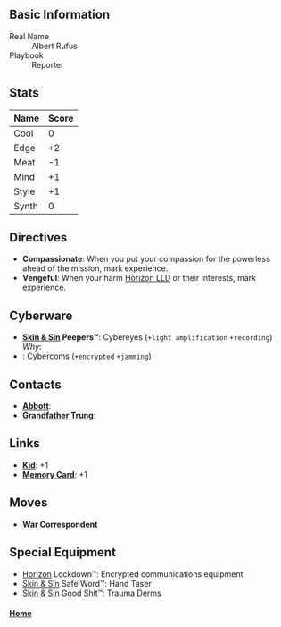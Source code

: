 ## Basic Information
<dl>
	<dt>Real Name</dt>
	<dd>Albert Rufus</dd>
	<dt>Playbook</dt>
	<dd>Reporter</dd>
</dl>

## Stats
Name | Score
---- | -----
Cool | 0
Edge | +2
Meat | -1
Mind | +1
Style | +1
Synth | 0

## Directives
- **Compassionate**: When you put your compassion for the powerless ahead of the mission, mark experience.
- **Vengeful**: When your harm [Horizon LLD](../Corporations/HorizonLLD.md) or their interests, mark experience.

## Cyberware
- **[Skin & Sin](../Corporations/SkinAndSin.md) Peepers™**: Cybereyes (`+light amplification` `+recording`)
_Why_: 
- : Cybercoms (`+encrypted` `+jamming`)


## Contacts
- **[Abbott](../Contacts/Abbott)**: 
- **[Grandfather Trung](../Contacts/GrandfatherTrung.md)**: 

## Links
- **[Kid](Kid.md)**: +1
- **[Memory Card](MemoryCard.md)**: +1

## Moves
- **War Correspondent**

## Special Equipment
- [Horizon](../Corporations/HorizonLLD.md) Lockdown™: Encrypted communications equipment
- [Skin & Sin](../Corporations/SkinAndSin.md) Safe Word™: Hand Taser
- [Skin & Sin](../Corporations/SkinAndSin.md) Good Shit™: Trauma Derms

#### [Home](Characters.md)
